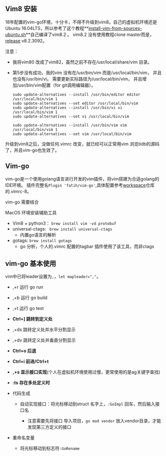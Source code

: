 ## Vim8 安装

18年配置的vim-go环境，十分卡，不得不升级到vim8。自己的虚拟机环境还是Ubuntu 16.04LTS，所以参考了这个教程**[install-vim-from-sources-ubuntu.sh](https://gist.github.com/shaypal5/4decf299db737dc66de0647a5d58f96a)**自己编译了vim8.2 。 vim8.2 没有使用教程clone master而是，[release](https://github.com/vim/vim/releases) v8.2.3092。

注意：

- 我将vim80 改成了vim82，虽然之前不存在/usr/local/share/vim 目录。

- 第5步没有成功，我的vim 没有在/usr/bin/vim 而是/usr/local/bin/vim， 并且也没有/usr/bin/vi。 需要更新实际路径为/usr/local/bin/vim， 并且增加/usr/bin/vim配置（for git调用编辑器）。 
  
  ```shell
  sudo update-alternatives --install /usr/bin/editor editor /usr/local/bin/vim 1
  sudo update-alternatives --set editor /usr/local/bin/vim
  sudo update-alternatives --install /usr/bin/vi vi /usr/local/bin/vim 1
  sudo update-alternatives --set vi /usr/local/bin/vim
  
  sudo update-alternatives --install /usr/bin/vim vim /usr/local/bin/vim 1
  sudo update-alternatives --set vim /usr/local/bin/vim
  ```

升级到vim8之后，没做任何.vimrc 改变，就已经可以正常用vim 浏览tidb的源码了，并且vim-go也生效了。

## Vim-go

vim-go是一个使用golang语言进行开发的vim插件，将vim搭建为合适golang的IDE环境。
插件完整名`Plugin 'fatih/vim-go'`,具体配置参考[workspace](https://github.com/tianjiqx/workspace)仓库的.vimrc-8。

vim-go 需要结合

MacOS 环境安装辅助工具

- Vim8 + python3： `brew install vim -vd protobuf `
- universal-ctags: ` brew install universal-ctags`
  - 内置go语言的解析
- gotags: `brew install gotags`
  - go 分析，个人的.vimrc 配置的tagbar 插件使用了该工具，而非ctags

## vim-go 基本使用

vim中已将leader设置为`,`，`let mapleader=","`。

- ,+r  运行 go run
- ,+b  运行 go build
- ,+t  运行 go test

- **Ctrl+]  跳转到定义处**
- ,+ds  跳转定义处并水平分割显示
- ,+dv  跳转定义处并垂直分割显示

- **Ctrl+o 后退**
- **Ctrl+i  前进/Ctrl+t**

- **,+s    显示接口实现**(个人在虚拟机环境使用过慢，更常使用的是ag关键字查找) 

- **:ts 存在多处定义时**  

- 代码生成
  
  - 自动实现接口：将光标移动到struct 名字上，`:GoImpl` 回车，然后输入接口名
    
    - 注意需要先将接口 导入项目，`go mod vendor` 放入vendor目录，才能发现第三方定义的接口

- 重命名变量
  
  - 将光标移动到标志符`:GoRename`
